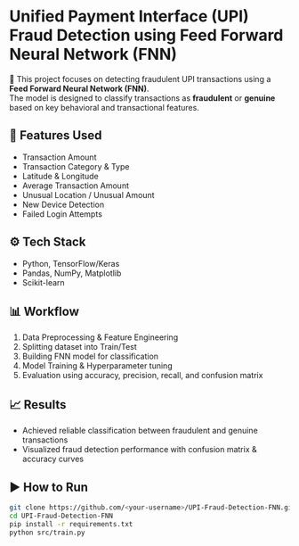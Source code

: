 # Unified Payment Interface (UPI) Fraud Detection using Feed Forward Neural Network (FNN)

🚀 This project focuses on detecting fraudulent UPI transactions using a **Feed Forward Neural Network (FNN)**.  
The model is designed to classify transactions as **fraudulent** or **genuine** based on key behavioral and transactional features.

## 📌 Features Used
- Transaction Amount  
- Transaction Category & Type  
- Latitude & Longitude  
- Average Transaction Amount  
- Unusual Location / Unusual Amount  
- New Device Detection  
- Failed Login Attempts  

## ⚙️ Tech Stack
- Python, TensorFlow/Keras  
- Pandas, NumPy, Matplotlib  
- Scikit-learn  

## 📊 Workflow
1. Data Preprocessing & Feature Engineering  
2. Splitting dataset into Train/Test  
3. Building FNN model for classification  
4. Model Training & Hyperparameter tuning  
5. Evaluation using accuracy, precision, recall, and confusion matrix  

## 📈 Results
- Achieved reliable classification between fraudulent and genuine transactions  
- Visualized fraud detection performance with confusion matrix & accuracy curves  

## ▶️ How to Run
```bash
git clone https://github.com/<your-username>/UPI-Fraud-Detection-FNN.git
cd UPI-Fraud-Detection-FNN
pip install -r requirements.txt
python src/train.py
